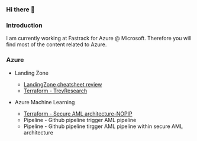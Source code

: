 ### Hi there 👋

<!--
**chboudry/chboudry** is a ✨ _special_ ✨ repository because its `README.md` (this file) appears on your GitHub profile.

Here are some ideas to get you started:

- 🔭 I’m currently working on ...
- 🌱 I’m currently learning ...
- 👯 I’m looking to collaborate on ...
- 🤔 I’m looking for help with ...
- 💬 Ask me about ...
- 📫 How to reach me: ...
- 😄 Pronouns: ...
- ⚡ Fun fact: ...
-->

### Introduction

I am currently working at Fastrack for Azure @ Microsoft. Therefore you will find most of the content related to Azure.

### Azure

- Landing Zone 
   - [LandingZone cheatsheet review](https://github.com/chboudry/articles/blob/master/azure-landingzone-review.md)
   - [Terraform - TreyResearch](https://github.com/chboudry/trey-research-terraform)

- Azure Machine Learning
   - [Terraform - Secure AML architecture-NOPIP](https://github.com/chboudry/aml-secure-terraform)
   - Pipeline - Github pipeline trigger AML pipeline
   - Pipeline - Github pipeline tirgger AML pipeline within secure AML architecture
